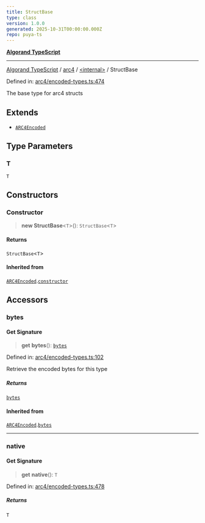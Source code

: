 ```yaml
---
title: StructBase
type: class
version: 1.0.0
generated: 2025-10-31T00:00:00.000Z
repo: puya-ts
---
```


[**Algorand TypeScript**](/reference/algorand-typescript/api/readme/)

---

[Algorand TypeScript](docs/_md/modules) / [arc4](docs/_md/arc4/README) / [\<internal\>](/reference/algorand-typescript/api/arc4/-internal-/readme/) / StructBase

Defined in: [arc4/encoded-types.ts:474](https://github.com/algorandfoundation/puya-ts/blob/main/packages/algo-ts/src/arc4/encoded-types.ts#L474)

The base type for arc4 structs

## Extends

- [`ARC4Encoded`](/reference/algorand-typescript/api/arc4/classes/arc4encoded/)

## Type Parameters

### T

`T`

## Constructors

### Constructor

> **new StructBase**\<`T`\>(): `StructBase`\<`T`\>

#### Returns

`StructBase`\<`T`\>

#### Inherited from

[`ARC4Encoded`](/reference/algorand-typescript/api/arc4/classes/arc4encoded/).[`constructor`](/reference/algorand-typescript/api/arc4/classes/arc4encoded/#constructor)

## Accessors

### bytes

#### Get Signature

> **get** **bytes**(): [`bytes`](/reference/algorand-typescript/api/index/type-aliases/bytes/)

Defined in: [arc4/encoded-types.ts:102](https://github.com/algorandfoundation/puya-ts/blob/main/packages/algo-ts/src/arc4/encoded-types.ts#L102)

Retrieve the encoded bytes for this type

##### Returns

[`bytes`](/reference/algorand-typescript/api/index/type-aliases/bytes/)

#### Inherited from

[`ARC4Encoded`](/reference/algorand-typescript/api/arc4/classes/arc4encoded/).[`bytes`](/reference/algorand-typescript/api/arc4/classes/arc4encoded/#bytes)

---

### native

#### Get Signature

> **get** **native**(): `T`

Defined in: [arc4/encoded-types.ts:478](https://github.com/algorandfoundation/puya-ts/blob/main/packages/algo-ts/src/arc4/encoded-types.ts#L478)

##### Returns

`T`
